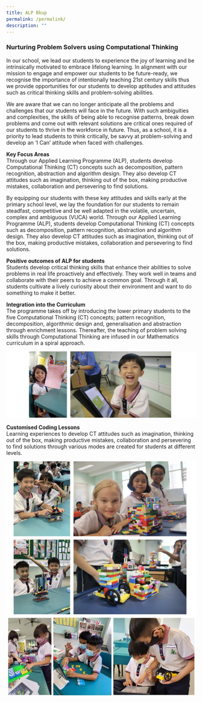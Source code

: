```yaml
---
title: ALP Bkup
permalink: /permalink/
description: ""
---
```

### Nurturing Problem Solvers using Computational Thinking

In our school, we lead our students to experience the joy of learning and be intrinsically motivated to embrace lifelong learning. In alignment with our mission to engage and empower our students to be future-ready, we recognise the importance of intentionally teaching 21st century skills thus we provide opportunities for our students to develop aptitudes and attitudes such as critical thinking skills and problem-solving abilities.

We are aware that we can no longer anticipate all the problems and challenges that our students will face in the future. With such ambiguities and complexities, the skills of being able to recognise patterns, break down problems and come out with relevant solutions are critical ones required of our students to thrive in the workforce in future. Thus, as a school, it is a priority to lead students to think critically, be savvy at problem-solving and develop an ‘I Can’ attitude when faced with challenges.

<b> Key Focus Areas </b>
<br>
Through our Applied Learning Programme (ALP), students develop Computational Thinking (CT) concepts such as decomposition, pattern recognition, abstraction and algorithm design. They also develop CT attitudes such as imagination, thinking out of the box, making productive mistakes, collaboration and persevering to find solutions.

By equipping our students with these key attitudes and skills early at the primary school level, we lay the foundation for our students to remain steadfast, competitive and be well adapted in the volatile, uncertain, complex and ambiguous (VUCA) world. Through our Applied Learning Programme (ALP), students develop Computational Thinking (CT) concepts such as decomposition, pattern recognition, abstraction and algorithm design. They also develop CT attitudes such as imagination, thinking out of the box, making productive mistakes, collaboration and persevering to find solutions.

<b> Positive outcomes of ALP for students </b>
<br>
Students develop critical thinking skills that enhance their abilities to solve problems in real life proactively and effectively. They work well in teams and collaborate with their peers to achieve a common goal. Through it all, students cultivate a lively curiosity about their environment and want to do something to make it better.

<b> Integration into the Curriculum </b>
<br>
The programme takes off by introducing the lower primary students to the five Computational Thinking (CT) concepts; pattern recognition, decomposition, algorithmic design and, generalisation and abstraction through enrichment lessons. Thereafter, the teaching of problem solving skills through Computational Thinking are infused in our Mathematics curriculum in a spiral approach.

![](/images/ALP2.png)

<b> Customised Coding Lessons </b>
<br>
Learning experiences to develop CT attitudes such as imagination, thinking out of the box, making productive mistakes, collaboration and persevering to find solutions through various modes are created for students at different levels.


![](/images/ALP4.png)
![](/images/ALP%202023.jpg)